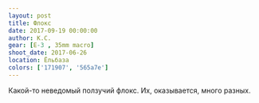 ```yaml
---
layout: post
title: Флокс
date: 2017-09-19 00:00:00
author: К.С.
gear: [E-3 , 35mm macro]
shoot_date: 2017-06-26
location: Ёльбаза
colors: ['171907', '565a7e']
---
```

Какой-то неведомый ползучий флокс. Их, оказывается, много разных.
